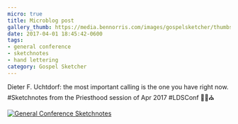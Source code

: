 ```yaml
---
micro: true
title: Microblog post
gallery_thumb: https://media.bennorris.com/images/gospelsketcher/thumbs/apr-17-3-uchtdorf.jpg
date: 2017-04-01 18:45:42-0600
tags:
- general conference
- sketchnotes
- hand lettering
category: Gospel Sketcher
---
```


Dieter F. Uchtdorf: the most important calling is the one you have right now. #Sketchnotes from the Priesthood session of Apr 2017 #LDSConf ✍🏼⛪️

[![General Conference Sketchnotes](https://media.bennorris.com/images/gospelsketcher/general-conference/apr-2017/apr-17-3-uchtdorf.jpg)](https://media.bennorris.com/images/gospelsketcher/general-conference/apr-2017/apr-17-3-uchtdorf.jpg)
